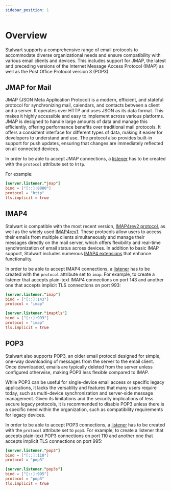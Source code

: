 ```yaml
---
sidebar_position: 1
---
```


# Overview

Stalwart supports a comprehensive range of email protocols to accommodate diverse organizational needs and ensure compatibility with various email clients and devices. This includes support for JMAP, the latest and preceding versions of the Internet Message Access Protocol (IMAP) as well as the Post Office Protocol version 3 (POP3).

## JMAP for Mail

JMAP (JSON Meta Application Protocol) is a modern, efficient, and stateful protocol for synchronizing mail, calendars, and contacts between a client and a server. It operates over HTTP and uses JSON as its data format. This makes it highly accessible and easy to implement across various platforms. JMAP is designed to handle large amounts of data and manage this efficiently, offering performance benefits over traditional mail protocols. It offers a consistent interface for different types of data, making it easier for developers to understand and use. The protocol also provides built-in support for push updates, ensuring that changes are immediately reflected on all connected devices.

In order to be able to accept JMAP connections, a [listener](/docs/server/listener) has to be created with the `protocol` attribute set to `http`.

For example:

```toml
[server.listener."jmap"]
bind = ["[::]:8080"]
protocol = "http"
tls.implicit = true
```

## IMAP4

Stalwart is compatible with the most recent version, [IMAP4rev2 protocol](https://www.rfc-editor.org/rfc/rfc9051.html), as well as the widely used [IMAP4rev1](https://www.rfc-editor.org/rfc/rfc3501). These protocols allow users to access their emails from multiple clients simultaneously and manage their messages directly on the mail server, which offers flexibility and real-time synchronization of email status across devices. In addition to basic IMAP support, Stalwart includes numerous [IMAP4 extensions](/docs/development/rfcs#imap4-and-extensions) that enhance functionality.

In order to be able to accept IMAP4 connections, a [listener](/docs/server/listener) has to be created with the `protocol` attribute set to `imap`. For example, to create a listener that accepts plain-text IMAP4 connections on port 143 and another one that accepts implicit TLS connections on port 993:

```toml
[server.listener."imap"]
bind = ["[::]:143"]
protocol = "imap"

[server.listener."imaptls"]
bind = ["[::]:993"]
protocol = "imap"
tls.implicit = true
```

## POP3

Stalwart also supports POP3, an older email protocol designed for simple, one-way downloading of messages from the server to the email client. Once downloaded, emails are typically deleted from the server unless configured otherwise, making POP3 less flexible compared to IMAP.

While POP3 can be useful for single-device email access or specific legacy applications, it lacks the versatility and features that many users require today, such as multi-device synchronization and server-side message management. Given its limitations and the security implications of less secure legacy protocols, it is recommended to disable POP3 unless there is a specific need within the organization, such as compatibility requirements for legacy devices.

In order to be able to accept POP3 connections, a [listener](/docs/server/listener) has to be created with the `protocol` attribute set to `pop3`. For example, to create a listener that accepts plain-text POP3 connections on port 110 and another one that accepts implicit TLS connections on port 995:

```toml
[server.listener."pop3"]
bind = ["[::]:110"]
protocol = "pop3"

[server.listener."pop3s"]
bind = ["[::]:995"]
protocol = "pop3"
tls.implicit = true
```
